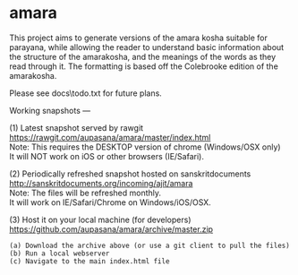 # amara
This project aims to generate versions of the amara kosha
suitable for parayana, while allowing the reader to 
understand basic information about the structure of the amarakosha,
and the meanings of the words as they read through it. The
formatting is based off the Colebrooke edition of the amarakosha.

Please see docs\todo.txt for future plans.

Working snapshots —

(1) Latest snapshot served by rawgit
    <br>https://rawgit.com/aupasana/amara/master/index.html 
    <br>Note: This requires the DESKTOP version of chrome (Windows/OSX only)
    <br>It will NOT work on iOS or other browsers (IE/Safari).

(2) Periodically refreshed snapshot hosted on sanskritdocuments
    <br>http://sanskritdocuments.org/incoming/ajit/amara
    <br>Note: The files will be refreshed monthly.
    <br>It will work on IE/Safari/Chrome on Windows/iOS/OSX.

(3) Host it on your local machine (for developers)
    <br>https://github.com/aupasana/amara/archive/master.zip

    (a) Download the archive above (or use a git client to pull the files)
    (b) Run a local webserver 
    (c) Navigate to the main index.html file
